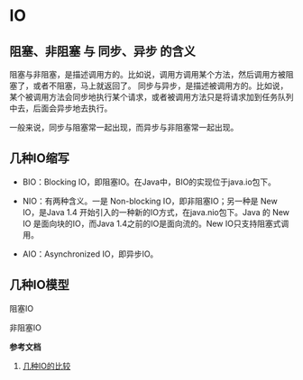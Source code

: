 # IO

## 阻塞、非阻塞 与 同步、异步 的含义

阻塞与非阻塞，是描述调用方的。比如说，调用方调用某个方法，然后调用方被阻塞了，或者不阻塞，马上就返回了。
同步与异步，是描述被调用方的。比如说，某个被调用方法会同步地执行某个请求，或者被调用方法只是将请求加到任务队列中去，后面会异步地去执行。

一般来说，同步与阻塞常一起出现，而异步与非阻塞常一起出现。

## 几种IO缩写
- BIO：Blocking IO，即阻塞IO。在Java中，BIO的实现位于java.io包下。

- NIO：有两种含义。一是 Non-blocking IO，即非阻塞IO；另一种是 New IO，是Java 1.4 开始引入的一种新的IO方式，在java.nio包下。Java 的 New IO 是面向块的IO，而Java 1.4之前的IO是面向流的。New IO只支持阻塞式调用。

- AIO：Asynchronized IO，即异步IO。

## 几种IO模型
阻塞IO

非阻塞IO

**参考文档**
1. [几种IO的比较](https://github.com/hollischuang/toBeTopJavaer/blob/master/basics/java-basic/bio-vs-nio-vs-aio.md)

